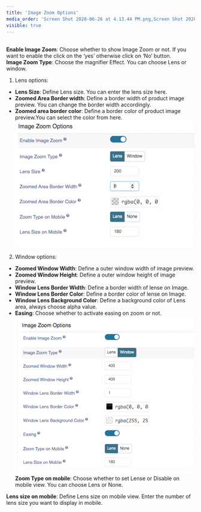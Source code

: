```yaml
---
title: 'Image Zoom Options'
media_order: 'Screen Shot 2020-06-26 at 4.13.44 PM.png,Screen Shot 2020-06-26 at 4.13.50 PM.png'
visible: true
---
```


<br>**Enable Image Zoom**: Choose whether to show Image Zoom or not. If you want to enable the click on the ‘yes’ otherwise click on ‘No’ button.
<br>**Image Zoom Type**: Choose the magnifier Effect. You can choose Lens or window.
1. Lens options:
* **Lens Size**: Define Lens size. You can enter the lens size here.
* **Zoomed Area Border width**: Define a border width of product image preview. You can change the border width accordingly.
* **Zoomed area border color**: Define a border color of product image preview.You can select the color from here.
![](Screen%20Shot%202020-06-26%20at%204.13.44%20PM.png)
2. Window options:
* **Zoomed Window Width**: Define a outer window width of image preview.
* **Zoomed Window Height**: Define a outer window height of image preview.
* **Window Lens Border Width**: Define a border width of lense on Image.
* **Window Lens Border Color**: Define a border color of lense on Image.
* **Window Lens Background Color**: Define a background color of Lens area, always choose alpha value.
* **Easing**: Choose whether to activate easing on zoom or not.
    ![](Screen%20Shot%202020-06-26%20at%204.13.50%20PM.png)
**Zoom Type on mobile**: Choose whether to set Lense or Disable on mobile view. You can choose Lens or None.

**Lens size on mobile**: Define Lens size on mobile view. Enter the number of lens size you want to display in mobile.
